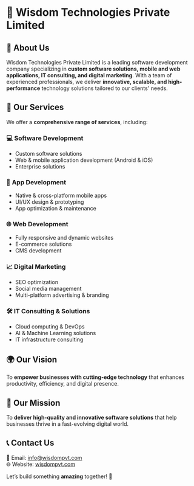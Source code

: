 # 🧠 Wisdom Technologies Private Limited  

## 🚀 About Us  
Wisdom Technologies Private Limited is a leading software development company specializing in **custom software solutions, mobile and web applications, IT consulting, and digital marketing**. With a team of experienced professionals, we deliver **innovative, scalable, and high-performance** technology solutions tailored to our clients' needs.  

## 📌 Our Services  
We offer a **comprehensive range of services**, including:  

### 💻 **Software Development**  
- Custom software solutions  
- Web & mobile application development (Android & iOS)  
- Enterprise solutions  

### 📱 **App Development**  
- Native & cross-platform mobile apps  
- UI/UX design & prototyping  
- App optimization & maintenance  

### 🌐 **Web Development**  
- Fully responsive and dynamic websites  
- E-commerce solutions  
- CMS development  

### 📈 **Digital Marketing**  
- SEO optimization  
- Social media management  
- Multi-platform advertising & branding  

### 🛠 **IT Consulting & Solutions**  
- Cloud computing & DevOps  
- AI & Machine Learning solutions  
- IT infrastructure consulting  

## 🌍 Our Vision  
To **empower businesses with cutting-edge technology** that enhances productivity, efficiency, and digital presence.  

## 🎯 Our Mission  
To **deliver high-quality and innovative software solutions** that help businesses thrive in a fast-evolving digital world.  

## 📞 Contact Us  
📧 Email: [info@wisdompvt.com](mailto:info@wisdompvt.com)  
🌐 Website: [wisdompvt.com](https://wisdompvt.com)  

Let’s build something **amazing** together! 🚀
